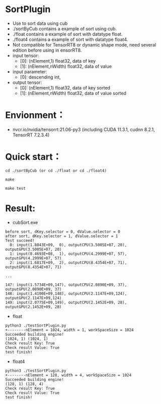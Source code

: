 # SortPlugin
+ Use to sort data using cub
+ ./sortByCub contains a example of sort using cub.
+ ./float contains a example of sort with datatype float.
+ ./float4 contains a example of sort with datatype float4.
+ Not compatible for TensorRT8 or dynamic shape mode, need several edition before using in ensorRT8.
+ input tensor:
    - [0]: (nElement,1)         float32, data of key
    - [1]: (nElement,nWidth)    float32, data of value
+ input parameter:
    - [0]: descending           int,
+ output tensor:
    - [0]: (nElement,1)         float32, data of key sorted
    - [1]: (nElement,nWidth)    float32, data of value sorted

# Envionment：
+ nvcr.io/nvidia/tensorrt:21.06-py3 (including CUDA 11.3.1, cudnn 8.2.1, TensorRT 7.2.3.4)

# Quick start：
```shell
cd ./sortByCub (or cd ./float or cd ./float4)

make

make test
```

# Result:
+ cubSort.exe
```
before sort, dKey.selector = 0, dValue.selector = 0
after sort, dKey.selector = 1, dValue.selector = 1
Test succeed!
  0: input(1.8043E+09,  0), outputCPU(3.5005E+07, 20), outputGPU(3.5005E+07, 20)
  1: input(8.4693E+08,  1), outputCPU(4.2999E+07, 57), outputGPU(4.2999E+07, 57)
  2: input(1.6817E+09,  2), outputCPU(8.4354E+07, 71), outputGPU(8.4354E+07, 71)

...

147: input(1.5734E+09,147), outputCPU(2.0890E+09, 37), outputGPU(2.0890E+09, 37)
148: input(1.4100E+09,148), outputCPU(2.1147E+09,124), outputGPU(2.1147E+09,124)
149: input(2.0775E+09,149), outputCPU(2.1452E+09, 28), outputGPU(2.1452E+09, 28)

```

+ float
```
python3 ./testSortPlugin.py
+--------nElement = 1024, width = 1, workSpaceSize = 1024
Succeeded building engine!
(1024, 1) (1024, 1)
Check result Key: True
Check result Value: True
test finish!
```

+ float4
```
python3 ./testSortPlugin.py
+--------nElement = 128, width = 4, workSpaceSize = 1024
Succeeded building engine!
(128, 1) (128, 4)
Check result Key: True
Check result Value: True
test finish!
```
